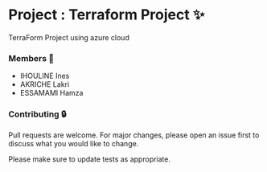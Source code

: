 # **Project : Terraform Project** :sparkles:

TerraForm Project using azure cloud

### **Members** :construction_worker:
- IHOULINE Ines
- AKRICHE Lakri
- ESSAMAMI Hamza


### **Contributing** :lock:
Pull requests are welcome. For major changes, please open an issue first 
to discuss what you would like to change.

Please make sure to update tests as appropriate.

